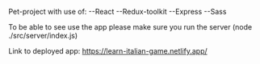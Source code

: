 Pet-project with use of:
--React
--Redux-toolkit
--Express
--Sass

To be able to see use the app please make sure you run the server (node ./src/server/index.js)

Link to deployed app: https://learn-italian-game.netlify.app/
